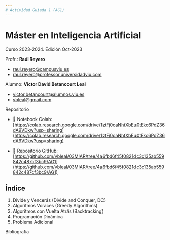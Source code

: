 ```yaml
---
# Actividad Guiada 1 (AG1)
---
```


# **Máster en Inteligencia Artificial**

Curso 2023-2024. Edición Oct-2023

Profr.: **Raúl Reyero**

*  raul.reyero@campusviu.es
*  raul.reyero@professor.universidadviu.com


Alumno: **Victor David Betancourt Leal**

*  victor.betancourt@alumnos.viu.es
*  vbleal@gmail.com


Repositorio

*  📒 Notebook Colab: [https://colab.research.google.com/drive/1ztFj0oaNhtXbEu0tEkc6PdZ36dA9VDkw?usp=sharing](https://colab.research.google.com/drive/1ztFj0oaNhtXbEu0tEkc6PdZ36dA9VDkw?usp=sharing)

*  🚀 Repositorio GitHub: [https://github.com/vbleal/03MIAR/tree/4a6fbd6f45f0821dc3c135ab559842c487cf3bc9/AG1](https://github.com/vbleal/03MIAR/tree/4a6fbd6f45f0821dc3c135ab559842c487cf3bc9/AG1)





## Índice

1. Divide y Vencerás (Divide and Conquer, DC)
2. Algoritmos Voraces (Greedy Algorithms)
3. Algoritmos con Vuelta Atrás (Backtracking)
4. Programación Dinámica
5. Problema Adicional

Bibliografía






